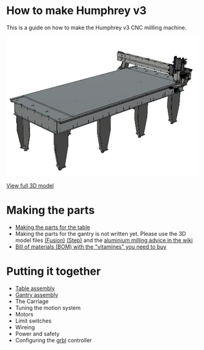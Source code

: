# How to make Humphrey v3

This is a guide on how to make the Humphrey v3 CNC millling machine.

![Cad Iso](./img/cad_iso.JPG)

[View full 3D model](https://a360.co/2AF6yjp)

# Making the parts

* [Making the parts for the table](Making_the_parts_for_the_table.md)
* Making the parts for the gantry is not written yet. Please use the 3D model files [(Fusion)](https://a360.co/2AF6yjp) [(Step)](https://github.com/fellesverkstedet/fabricatable-machines/raw/master/humphrey-large-format-cnc/humphrey_v3/Assembly_h3%20v5_step.zip) and the [aluminium milling advice in the wiki](https://github.com/fellesverkstedet/fabricatable-machines/wiki/Fabricatable-axis#how-to-fabricate) 
* [Bill of materials (BOM) with the "vitamines" you need to buy](https://github.com/fellesverkstedet/fabricatable-machines/raw/master/humphrey-large-format-cnc/humphrey_v2/BOM.pdf)

# Putting it together

* [Table assembly](Table_assembly.md)
* [Gantry assembly](Gantry_assembly.md)
* The Carriage
* Tuning the motion system
* Motors
* Limit switches 
* Wireing 
* Power and safety
* Configuring the [grbl](https://github.com/gnea/grbl/wiki) controller
